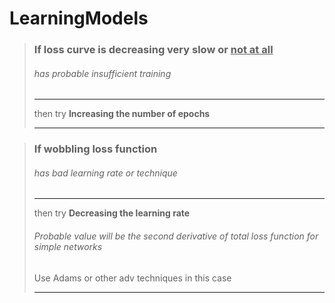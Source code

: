 # LearningModels

>### If loss curve is decreasing very slow or <u>not at all</u>
>###### has probable insufficient training
>
> ___
> then try __Increasing the number of epochs__
> ___

>### If wobbling loss function
>###### has bad learning rate or technique
>
> ___
> then try __Decreasing the learning rate__
> ###### Probable value will be the second derivative of total loss function for simple networks
> Use Adams or other adv techniques in this case
> ___

